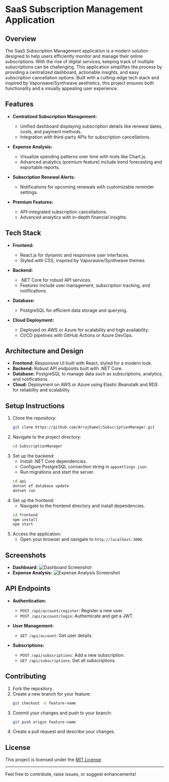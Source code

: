 # SaaS Subscription Management Application

## **Overview**
The SaaS Subscription Management application is a modern solution designed to help users efficiently monitor and manage their online subscriptions. With the rise of digital services, keeping track of multiple subscriptions can be challenging. This application simplifies the process by providing a centralized dashboard, actionable insights, and easy subscription cancellation options. Built with a cutting-edge tech stack and inspired by Vaporwave/Synthwave aesthetics, this project ensures both functionality and a visually appealing user experience.

## **Features**
- **Centralized Subscription Management:**
  - Unified dashboard displaying subscription details like renewal dates, costs, and payment methods.
  - Integration with third-party APIs for subscription cancellations.

- **Expense Analysis:**
  - Visualize spending patterns over time with tools like Chart.js.
  - Advanced analytics (premium feature) include trend forecasting and exportable reports.

- **Subscription Renewal Alerts:**
  - Notifications for upcoming renewals with customizable reminder settings.

- **Premium Features:**
  - API-integrated subscription cancellations.
  - Advanced analytics with in-depth financial insights.

## **Tech Stack**
- **Frontend:**
  - React.js for dynamic and responsive user interfaces.
  - Styled with CSS, inspired by Vaporwave/Synthwave themes.

- **Backend:**
  - .NET Core for robust API services.
  - Features include user management, subscription tracking, and notifications.

- **Database:**
  - PostgreSQL for efficient data storage and querying.

- **Cloud Deployment:**
  - Deployed on AWS or Azure for scalability and high availability.
  - CI/CD pipelines with GitHub Actions or Azure DevOps.

## **Architecture and Design**
- **Frontend:** Responsive UI built with React, styled for a modern look.
- **Backend:** Robust API endpoints built with .NET Core.
- **Database:** PostgreSQL to manage data such as subscriptions, analytics, and notifications.
- **Cloud:** Deployment on AWS or Azure using Elastic Beanstalk and RDS for reliability and scalability.

## **Setup Instructions**
1. Clone the repository:
   ```bash
   git clone https://github.com/ArrajKamel/SubscriptionManager.git
   ```
2. Navigate to the project directory:
   ```bash
   cd SubscriptionManager
   ```
3. Set up the backend:
   - Install .NET Core dependencies.
   - Configure PostgreSQL connection string in `appsettings.json`.
   - Run migrations and start the server.
   ```bash
   cd api
   dotnet ef database update
   dotnet run
   ```
4. Set up the frontend:
   - Navigate to the frontend directory and install dependencies.
   ```bash
   cd frontend
   npm install
   npm start
   ```
5. Access the application:
   - Open your browser and navigate to `http://localhost:3000`.

## **Screenshots**
- **Dashboard:**
  ![Dashboard Screenshot](path/to/screenshot1.png)
- **Expense Analysis:**
  ![Expense Analysis Screenshot](path/to/screenshot2.png)

## **API Endpoints**
- **Authentication:**
  - `POST /api/account/register`: Register a new user.
  - `POST /api/account/login`: Authenticate and get a JWT.

- **User Management:**
  - `GET /api/account`: Get user details.

- **Subscriptions:**
  - `POST /api/subscriptions`: Add a new subscription.
  - `GET /api/subscriptions`: Get all subscriptions.


## **Contributing**
1. Fork the repository.
2. Create a new branch for your feature:
   ```bash
   git checkout -b feature-name
   ```
3. Commit your changes and push to your branch:
   ```bash
   git push origin feature-name
   ```
4. Create a pull request and describe your changes.

## **License**
This project is licensed under the [MIT License](LICENSE).

---

Feel free to contribute, raise issues, or suggest enhancements!

